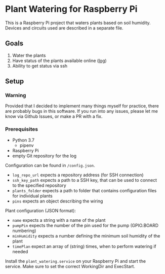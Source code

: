 # Plant Watering for Raspberry Pi

This is a Raspberry Pi project that waters plants
based on soil humidity. Devices and circuits used
are described in a separate file.

## Goals

1. Water the plants
2. Have status of the plants available online ([log](https://github.com/PatrikTrefil/plant-watering-log))
3. Ability to get status via ssh

## Setup

### Warning

Provided that I decided to implement many things myself for practice,
there are probably bugs in this software. If you run into any issues,
please let me know via Github Issues, or make a PR with a fix.
### Prerequisites

- Python 3.7
  - pipenv
- Raspberry Pi
- empty Git repository for the log

Configuration can be found in `/config.json`.

- `log_repo_url` expects a repository address (for SSH connection)
- `ssh_key_path` expects a path to a SSH key, that can be used to connect to the specified repository
- `plants_folder` expects a path to folder that contains configuration files for individual plants
- `pins` expects an object describing the wiring

Plant configuration (JSON format):

- `name` expects a string with a name of the plant
- `pumpPin` expects the number of the pin used for the pump (GPIO.BOARD numbering)
- `minHumidity` expects a number defining the minimum soil humidity of the plant
- `timePlan` expect an array of (string) times, when to perform watering if needed

Install the `plant_watering.service` on your Raspberry Pi and start the service.
Make sure to set the correct WorkingDir and ExecStart.

